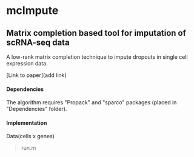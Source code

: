 # mcImpute
## Matrix completion based tool for imputation of scRNA-seq data 
A low-rank matrix completion technique to impute dropouts in single cell expression data. 

[Link to paper](add link) 

#### Dependencies 
The algorithm requires "Propack" and "sparco" packages (placed in "Dependencies" folder).

#### Implementation
Data(cells x genes)

> run.m
